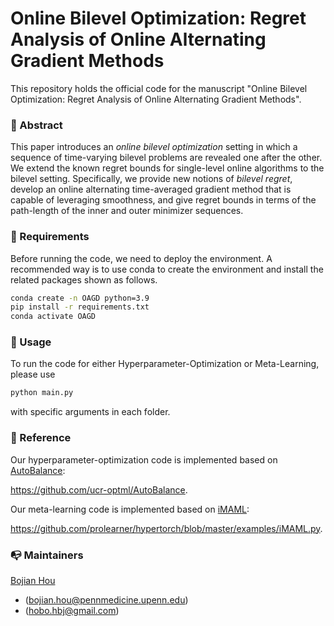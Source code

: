 # Online Bilevel Optimization: Regret Analysis of Online Alternating Gradient Methods

This repository holds the official code for the manuscript
"Online Bilevel Optimization: Regret Analysis of Online Alternating Gradient Methods".

### 🦸‍ Abstract
This paper introduces an _online bilevel optimization_ setting in which a sequence of time-varying bilevel problems are revealed one after the other. We extend the known regret bounds for single-level online algorithms to the bilevel setting. Specifically, we provide new notions of _bilevel regret_, develop an online alternating time-averaged gradient method that is capable of leveraging smoothness, and give regret bounds in terms of the path-length of the inner and outer minimizer sequences.

### 📝 Requirements

Before running the code, we need to deploy the environment.
A recommended way is to use conda to create the environment and install the related packages shown as follows.

```bash
conda create -n OAGD python=3.9
pip install -r requirements.txt
conda activate OAGD 
```

### 🔨 Usage
To run the code for either Hyperparameter-Optimization or Meta-Learning, 
please use 
```bash 
python main.py
``` 
with specific arguments in each folder.


### 📖 Reference
Our hyperparameter-optimization code is implemented based on [AutoBalance](https://proceedings.neurips.cc/paper_files/paper/2021/file/191f8f858acda435ae0daf994e2a72c2-Paper.pdf): 

https://github.com/ucr-optml/AutoBalance.

Our meta-learning code is implemented based on [iMAML](https://arxiv.org/pdf/1909.04630.pdf): 

https://github.com/prolearner/hypertorch/blob/master/examples/iMAML.py.

### 📭 Maintainers
[Bojian Hou](http://bojianhou.com) 
- ([bojian.hou@pennmedicine.upenn.edu](mailto:bojian.hou@pennmedicine.upenn.edu))
- ([hobo.hbj@gmail.com](mailto:hobo.hbj@gmail.com))
